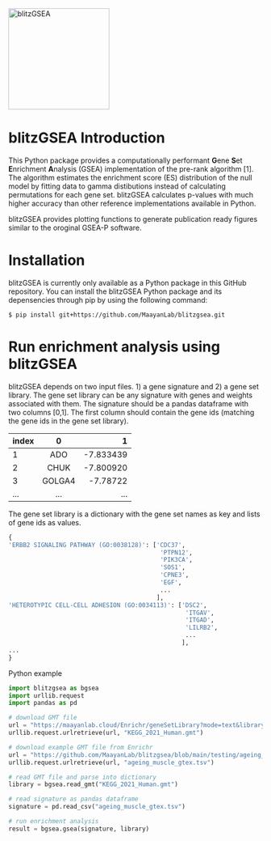 <img title="a title" alt="blitzGSEA" src="https://github.com/MaayanLab/blitzgsea/blob/main/icon/bgsea_small.png" width=200>

# blitzGSEA Introduction

This Python package provides a computationally performant <b>G</b>ene <b>S</b>et <b>E</b>nrichment <b>A</b>nalysis (GSEA) implementation of the pre-rank algorithm [1]. The algorithm estimates the enrichment score (ES) distribution of the null model by fitting data to gamma distibutions instead of calculating permutations for each gene set. blitzGSEA calculates p-values with much higher accuracy than other reference implementations available in Python.

blitzGSEA provides plotting functions to generate publication ready figures similar to the oroginal GSEA-P software.

# Installation

blitzGSEA is currently only available as a Python package in this GitHub repository. You can install the blitzGSEA Python package and its depensencies through pip by using the following command:

```
$ pip install git+https://github.com/MaayanLab/blitzgsea.git
```

# Run enrichment analysis using blitzGSEA

blitzGSEA depends on two input files. 1) a gene signature and 2) a gene set library. The gene set library can be any signature with genes and weights associated with them. The signature should be a pandas dataframe with two columns [0,1]. The first column should contain the gene ids (matching the gene ids in the gene set library).

| index | 0	| 1 |
|:-----|:-------------:|------:|
| 1	| ADO	| -7.833439 |
| 2	| CHUK	| -7.800920 |
| 3	| GOLGA4	| -7.78722 |
| ... | ... | ... |

The gene set library is a dictionary with the gene set names as key and lists of gene ids as values.

```python
{
'ERBB2 SIGNALING PATHWAY (GO:0038128)': ['CDC37',
                                          'PTPN12',
                                          'PIK3CA',
                                          'SOS1',
                                          'CPNE3',
                                          'EGF',
                                          ...
                                         ],
'HETEROTYPIC CELL-CELL ADHESION (GO:0034113)': ['DSC2',
                                                 'ITGAV',
                                                 'ITGAD',
                                                 'LILRB2',
                                                 ...
                                                ],
...
}
```

Python example

```python
import blitzgsea as bgsea
import urllib.request
import pandas as pd

# download GMT file
url = "https://maayanlab.cloud/Enrichr/geneSetLibrary?mode=text&libraryName=KEGG_2021_Human"
urllib.request.urlretrieve(url, "KEGG_2021_Human.gmt")

# download example GMT file from Enrichr
url = "https://github.com/MaayanLab/blitzgsea/blob/main/testing/ageing_muscle_gtex.tsv"
urllib.request.urlretrieve(url, "ageing_muscle_gtex.tsv")

# read GMT file and parse into dictionary
library = bgsea.read_gmt("KEGG_2021_Human.gmt")

# read signature as pandas dataframe
signature = pd.read_csv("ageing_muscle_gtex.tsv")

# run enrichment analysis
result = bgsea.gsea(signature, library)
```
